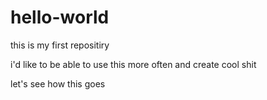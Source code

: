 # hello-world
this is my first repositiry

i'd like to be able to use this more often and create cool shit

let's see how this goes
